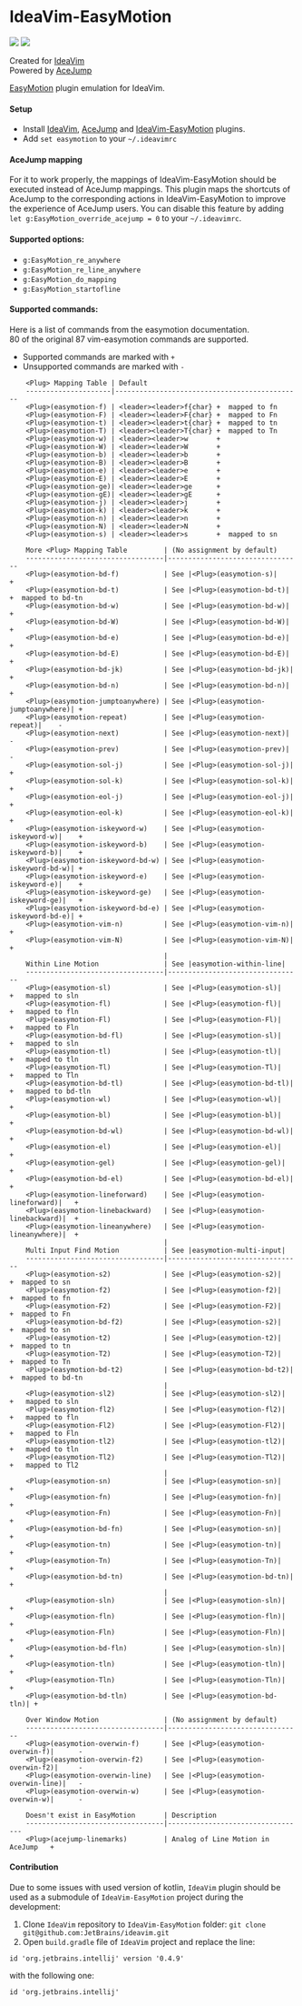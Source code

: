 # IdeaVim-EasyMotion

[![][jetbrains-team-svg]][jetbrains-team-page]
[![][apache-license-svg]](LICENSE)

Created for [IdeaVim](https://plugins.jetbrains.com/plugin/164-ideavim)  
Powered by [AceJump](https://plugins.jetbrains.com/plugin/7086-acejump)

[EasyMotion](https://github.com/easymotion/vim-easymotion) plugin emulation for IdeaVim.


#### Setup

- Install [IdeaVim](https://plugins.jetbrains.com/plugin/164-ideavim),
[AceJump](https://plugins.jetbrains.com/plugin/7086-acejump) and
[IdeaVim-EasyMotion](https://plugins.jetbrains.com/plugin/13360-ideavim-easymotion/) plugins.
- Add `set easymotion` to your `~/.ideavimrc`

#### AceJump mapping

For it to work properly, the mappings of IdeaVim-EasyMotion should be
executed instead of AceJump mappings. This plugin maps the shortcuts
of AceJump to the corresponding actions in IdeaVim-EasyMotion to
improve the experience of AceJump users. You can disable this feature by
adding `let g:EasyMotion_override_acejump = 0` to your `~/.ideavimrc`.

#### Supported options:

- `g:EasyMotion_re_anywhere`
- `g:EasyMotion_re_line_anywhere`
- `g:EasyMotion_do_mapping`
- `g:EasyMotion_startofline`

#### Supported commands:
Here is a list of commands from the easymotion documentation.  
80 of the original 87 vim-easymotion commands are supported.
- Supported commands are marked with `+`  
- Unsupported commands are marked with `-`  

```
    <Plug> Mapping Table | Default
    ---------------------|----------------------------------------------
    <Plug>(easymotion-f) | <leader><leader>f{char} +  mapped to fn
    <Plug>(easymotion-F) | <leader><leader>F{char} +  mapped to Fn
    <Plug>(easymotion-t) | <leader><leader>t{char} +  mapped to tn
    <Plug>(easymotion-T) | <leader><leader>T{char} +  mapped to Tn
    <Plug>(easymotion-w) | <leader><leader>w       +
    <Plug>(easymotion-W) | <leader><leader>W       +
    <Plug>(easymotion-b) | <leader><leader>b       +
    <Plug>(easymotion-B) | <leader><leader>B       +
    <Plug>(easymotion-e) | <leader><leader>e       +
    <Plug>(easymotion-E) | <leader><leader>E       +
    <Plug>(easymotion-ge)| <leader><leader>ge      +
    <Plug>(easymotion-gE)| <leader><leader>gE      +
    <Plug>(easymotion-j) | <leader><leader>j       +
    <Plug>(easymotion-k) | <leader><leader>k       +
    <Plug>(easymotion-n) | <leader><leader>n       +
    <Plug>(easymotion-N) | <leader><leader>N       +
    <Plug>(easymotion-s) | <leader><leader>s       +  mapped to sn

    More <Plug> Mapping Table         | (No assignment by default)
    ----------------------------------|---------------------------------
    <Plug>(easymotion-bd-f)           | See |<Plug>(easymotion-s)|         +
    <Plug>(easymotion-bd-t)           | See |<Plug>(easymotion-bd-t)|      +  mapped to bd-tn
    <Plug>(easymotion-bd-w)           | See |<Plug>(easymotion-bd-w)|      +
    <Plug>(easymotion-bd-W)           | See |<Plug>(easymotion-bd-W)|      +
    <Plug>(easymotion-bd-e)           | See |<Plug>(easymotion-bd-e)|      +
    <Plug>(easymotion-bd-E)           | See |<Plug>(easymotion-bd-E)|      +
    <Plug>(easymotion-bd-jk)          | See |<Plug>(easymotion-bd-jk)|     +
    <Plug>(easymotion-bd-n)           | See |<Plug>(easymotion-bd-n)|      +
    <Plug>(easymotion-jumptoanywhere) | See |<Plug>(easymotion-jumptoanywhere)| +
    <Plug>(easymotion-repeat)         | See |<Plug>(easymotion-repeat)|    -
    <Plug>(easymotion-next)           | See |<Plug>(easymotion-next)|      -
    <Plug>(easymotion-prev)           | See |<Plug>(easymotion-prev)|      -
    <Plug>(easymotion-sol-j)          | See |<Plug>(easymotion-sol-j)|     +
    <Plug>(easymotion-sol-k)          | See |<Plug>(easymotion-sol-k)|     +
    <Plug>(easymotion-eol-j)          | See |<Plug>(easymotion-eol-j)|     +
    <Plug>(easymotion-eol-k)          | See |<Plug>(easymotion-eol-k)|     +
    <Plug>(easymotion-iskeyword-w)    | See |<Plug>(easymotion-iskeyword-w)|    +
    <Plug>(easymotion-iskeyword-b)    | See |<Plug>(easymotion-iskeyword-b)|    +
    <Plug>(easymotion-iskeyword-bd-w) | See |<Plug>(easymotion-iskeyword-bd-w)| +
    <Plug>(easymotion-iskeyword-e)    | See |<Plug>(easymotion-iskeyword-e)|    +
    <Plug>(easymotion-iskeyword-ge)   | See |<Plug>(easymotion-iskeyword-ge)|   +
    <Plug>(easymotion-iskeyword-bd-e) | See |<Plug>(easymotion-iskeyword-bd-e)| +
    <Plug>(easymotion-vim-n)          | See |<Plug>(easymotion-vim-n)|          +
    <Plug>(easymotion-vim-N)          | See |<Plug>(easymotion-vim-N)|          +
                                      |
    Within Line Motion                | See |easymotion-within-line|
    ----------------------------------|---------------------------------
    <Plug>(easymotion-sl)             | See |<Plug>(easymotion-sl)|        +   mapped to sln
    <Plug>(easymotion-fl)             | See |<Plug>(easymotion-fl)|        +   mapped to fln
    <Plug>(easymotion-Fl)             | See |<Plug>(easymotion-Fl)|        +   mapped to Fln
    <Plug>(easymotion-bd-fl)          | See |<Plug>(easymotion-sl)|        +   mapped to sln
    <Plug>(easymotion-tl)             | See |<Plug>(easymotion-tl)|        +   mapped to tln
    <Plug>(easymotion-Tl)             | See |<Plug>(easymotion-Tl)|        +   mapped to Tln
    <Plug>(easymotion-bd-tl)          | See |<Plug>(easymotion-bd-tl)|     +   mapped to bd-tln
    <Plug>(easymotion-wl)             | See |<Plug>(easymotion-wl)|        +
    <Plug>(easymotion-bl)             | See |<Plug>(easymotion-bl)|        +
    <Plug>(easymotion-bd-wl)          | See |<Plug>(easymotion-bd-wl)|     +
    <Plug>(easymotion-el)             | See |<Plug>(easymotion-el)|        +
    <Plug>(easymotion-gel)            | See |<Plug>(easymotion-gel)|       +
    <Plug>(easymotion-bd-el)          | See |<Plug>(easymotion-bd-el)|     +
    <Plug>(easymotion-lineforward)    | See |<Plug>(easymotion-lineforward)|   +
    <Plug>(easymotion-linebackward)   | See |<Plug>(easymotion-linebackward)|  +
    <Plug>(easymotion-lineanywhere)   | See |<Plug>(easymotion-lineanywhere)|  +
                                      |
    Multi Input Find Motion           | See |easymotion-multi-input|
    ----------------------------------|---------------------------------
    <Plug>(easymotion-s2)             | See |<Plug>(easymotion-s2)|   +  mapped to sn
    <Plug>(easymotion-f2)             | See |<Plug>(easymotion-f2)|   +  mapped to fn
    <Plug>(easymotion-F2)             | See |<Plug>(easymotion-F2)|   +  mapped to Fn
    <Plug>(easymotion-bd-f2)          | See |<Plug>(easymotion-s2)|   +  mapped to sn
    <Plug>(easymotion-t2)             | See |<Plug>(easymotion-t2)|   +  mapped to tn
    <Plug>(easymotion-T2)             | See |<Plug>(easymotion-T2)|   +  mapped to Tn
    <Plug>(easymotion-bd-t2)          | See |<Plug>(easymotion-bd-t2)|  +  mapped to bd-tn
                                      |
    <Plug>(easymotion-sl2)            | See |<Plug>(easymotion-sl2)|    +   mapped to sln
    <Plug>(easymotion-fl2)            | See |<Plug>(easymotion-fl2)|    +   mapped to fln
    <Plug>(easymotion-Fl2)            | See |<Plug>(easymotion-Fl2)|    +   mapped to Fln
    <Plug>(easymotion-tl2)            | See |<Plug>(easymotion-tl2)|    +   mapped to tln
    <Plug>(easymotion-Tl2)            | See |<Plug>(easymotion-Tl2)|    +   mapped to Tl2
                                      |
    <Plug>(easymotion-sn)             | See |<Plug>(easymotion-sn)|     +
    <Plug>(easymotion-fn)             | See |<Plug>(easymotion-fn)|     +
    <Plug>(easymotion-Fn)             | See |<Plug>(easymotion-Fn)|     +
    <Plug>(easymotion-bd-fn)          | See |<Plug>(easymotion-sn)|     +
    <Plug>(easymotion-tn)             | See |<Plug>(easymotion-tn)|     +
    <Plug>(easymotion-Tn)             | See |<Plug>(easymotion-Tn)|     +
    <Plug>(easymotion-bd-tn)          | See |<Plug>(easymotion-bd-tn)|  +
                                      |
    <Plug>(easymotion-sln)            | See |<Plug>(easymotion-sln)|    +
    <Plug>(easymotion-fln)            | See |<Plug>(easymotion-fln)|    +
    <Plug>(easymotion-Fln)            | See |<Plug>(easymotion-Fln)|    +
    <Plug>(easymotion-bd-fln)         | See |<Plug>(easymotion-sln)|    +
    <Plug>(easymotion-tln)            | See |<Plug>(easymotion-tln)|    +
    <Plug>(easymotion-Tln)            | See |<Plug>(easymotion-Tln)|    +
    <Plug>(easymotion-bd-tln)         | See |<Plug>(easymotion-bd-tln)| +

    Over Window Motion                | (No assignment by default)
    ----------------------------------|---------------------------------
    <Plug>(easymotion-overwin-f)      | See |<Plug>(easymotion-overwin-f)|      -
    <Plug>(easymotion-overwin-f2)     | See |<Plug>(easymotion-overwin-f2)|     -
    <Plug>(easymotion-overwin-line)   | See |<Plug>(easymotion-overwin-line)|   -
    <Plug>(easymotion-overwin-w)      | See |<Plug>(easymotion-overwin-w)|      -

    Doesn't exist in EasyMotion       | Description
    ----------------------------------|----------------------------------
    <Plug>(acejump-linemarks)         | Analog of Line Motion in AceJump   +
```

#### Contribution

Due to some issues with used version of kotlin, `IdeaVim` plugin should be used as a submodule of `IdeaVim-EasyMotion`
project during the development:

1) Clone `IdeaVim` repository to `IdeaVim-EasyMotion` folder: `git clone git@github.com:JetBrains/ideavim.git`
2) Open `build.gradle` file of `IdeaVim` project and replace the line:
```
id 'org.jetbrains.intellij' version '0.4.9'
```

with the following one:
```
id 'org.jetbrains.intellij'
```

<!-- Badges -->
[jetbrains-team-page]: https://confluence.jetbrains.com/display/ALL/JetBrains+on+GitHub
[jetbrains-team-svg]: http://jb.gg/badges/team.svg
[plugin-download-svg]: https://img.shields.io/jetbrains/plugin/d/7086-acejump.svg
[apache-license-svg]: https://img.shields.io/badge/License-GPL%20v3-blue.svg
